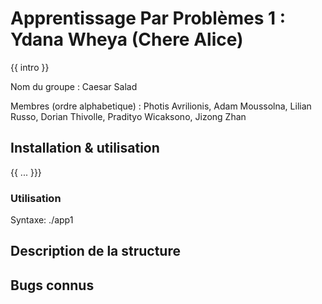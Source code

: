 # Apprentissage Par Problèmes 1 : Ydana Wheya (Chere Alice)

{{ intro }}

Nom du groupe : Caesar Salad

Membres (ordre alphabetique) : Photis Avrilionis, Adam Moussolna, Lilian Russo, Dorian Thivolle, Pradityo Wicaksono, Jizong Zhan

## Installation & utilisation

{{ ... }}}

### Utilisation

Syntaxe: ./app1 <identifiant appolab> <mot de passe appolab>

## Description de la structure

## Bugs connus

